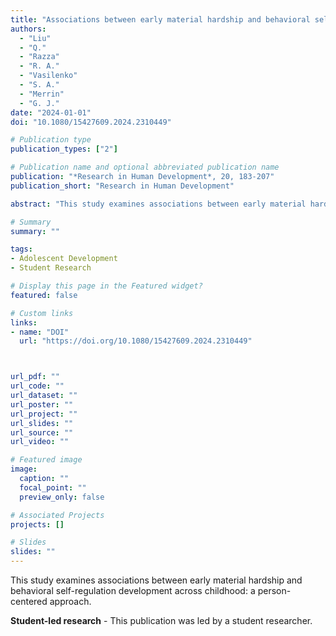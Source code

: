 ```yaml
---
title: "Associations between early material hardship and behavioral self-regulation development across childhood: A person-centered approach (Student-led research)"
authors:
  - "Liu"
  - "Q."
  - "Razza"
  - "R. A."
  - "Vasilenko"
  - "S. A."
  - "Merrin"
  - "G. J."
date: "2024-01-01"
doi: "10.1080/15427609.2024.2310449"

# Publication type
publication_types: ["2"]

# Publication name and optional abbreviated publication name
publication: "*Research in Human Development*, 20, 183-207"
publication_short: "Research in Human Development"

abstract: "This study examines associations between early material hardship and behavioral self-regulation development across childhood: a person-centered approach."

# Summary
summary: ""

tags:
- Adolescent Development
- Student Research

# Display this page in the Featured widget?
featured: false

# Custom links
links:
- name: "DOI"
  url: "https://doi.org/10.1080/15427609.2024.2310449"



url_pdf: ""
url_code: ""
url_dataset: ""
url_poster: ""
url_project: ""
url_slides: ""
url_source: ""
url_video: ""

# Featured image
image:
  caption: ""
  focal_point: ""
  preview_only: false

# Associated Projects
projects: []

# Slides
slides: ""
---
```


This study examines associations between early material hardship and behavioral self-regulation development across childhood: a person-centered approach.

**Student-led research** - This publication was led by a student researcher.

